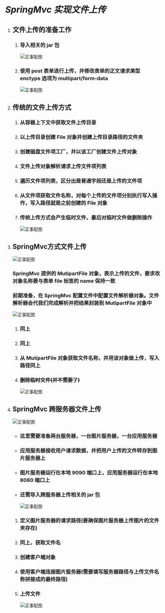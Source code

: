 # ***SpringMvc 实现文件上传***

1. ## 文件上传的准备工作

   1. ### 导入相关的 jar 包

      ![正事配图](https://github.com/NoMoreThanAWord/SpringFamilyBucket/raw/master/Resource/IMG/032.jpg)

   2. ### 使用 post 表单进行上传，并修改表单的正文请求类型 enctype 选项为 multipart/form-data

      ![正事配图](https://github.com/NoMoreThanAWord/SpringFamilyBucket/raw/master/Resource/IMG/033.jpg)

2. ## 传统的文件上传方式

   1. ### 从容器上下文中获取文件上传目录

   2. ### 以上传目录创建 File 对象并创建上传目录路径的文件夹

   3. ### 创建磁盘文件项工厂，并以该工厂创建文件上传对象

   4. ### 文件上传对象解析请求上传文件项列表

   5. ### 遍历文件项列表，区分出是普通字段还是上传的文件项

   6. ### 从文件项获取文件名称，对每个上传的文件项分别执行写入操作，写入路径就是之前创建的 File 对象

   7. ### 传统上传方式会产生临时文件，最后对临时文件做删除操作

      ![正事配图](https://github.com/NoMoreThanAWord/SpringFamilyBucket/raw/master/Resource/IMG/034.jpg)

3. ## SpringMvc方式文件上传

   ![正事配图](https://github.com/NoMoreThanAWord/SpringFamilyBucket/raw/master/Resource/IMG/039.bmp)

   ### SpringMvc 提供的 MutipartFile 对象，表示上传的文件，要求改对象名称要与表单 file 标签的 name 保持一致

   ### **前期准备，在 SpringMvc 配置文件中配置文件解析器对象。文件解析器会代我们完成解析并把结果封装到 MutipartFile 对象中**

   ![正事配图](https://github.com/NoMoreThanAWord/SpringFamilyBucket/raw/master/Resource/IMG/035.jpg)

   1. ### 同上

   2. ### 同上

   3. ### 从 MutipartFile 对象获取文件名称，并用该对象做上传，写入路径同上

   4. ### ~~删除临时文件(并不需要了)~~

      ![正事配图](https://github.com/NoMoreThanAWord/SpringFamilyBucket/raw/master/Resource/IMG/036.jpg)

4. ## SpringMvc 跨服务器文件上传

   ![正事配图](https://github.com/NoMoreThanAWord/SpringFamilyBucket/raw/master/Resource/IMG/040.bmp)

   + ### 这里需要准备两台服务器，一台图片服务器，一台应用服务器

   + ### 应用服务器接收用户请求数据，并把用户上传的文件转存到图片服务器上

   + ### 图片服务器运行在本地 9090 端口上，应用服务器运行在本地 8080 端口上

   + ### 还需导入跨服务器上传相关的 jar 包

     ![正事配图](https://github.com/NoMoreThanAWord/SpringFamilyBucket/raw/master/Resource/IMG/037.jpg)

   1. ### 定义图片服务器的请求路径(要确保图片服务器上传图片的文件夹存在)

   2. ### 同上，获取文件名

   3. ### 创建客户端对象

   4. ### 使用客户端连接图片服务器(需要填写服务器路径与上传文件名称拼接成的最终路径)

   5. ### 上传文件

      ![正事配图](https://github.com/NoMoreThanAWord/SpringFamilyBucket/raw/master/Resource/IMG/038.jpg)